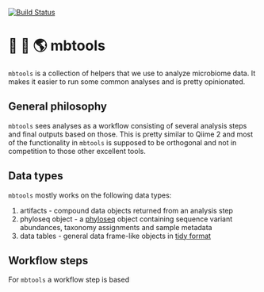 [![Build Status](https://travis-ci.org/Gibbons-Lab/mbtools.svg?branch=master)](https://travis-ci.org/Gibbons-Lab/mbtools)

# :poop: :leaves: :earth_americas: mbtools

`mbtools` is a collection of helpers that we use to analyze microbiome
data. It makes it easier to run some common analyses and is pretty opinionated.

## General philosophy

`mbtools` sees analyses as a workflow consisting of several analysis steps
and final outputs based on those. This is pretty similar to Qiime 2 and most
of the functionality in `mbtools` is supposed to be orthogonal and not in
competition to those other excellent tools.

## Data types

`mbtools` mostly works on the following data types:

1. artifacts - compound data objects returned from an analysis step
2. phyloseq object - a [phyloseq](https://joey711.github.io/phyloseq/) object containing sequence variant abundances,
   taxonomy assignments and sample metadata
3. data tables - general data frame-like objects in [tidy format](https://r4ds.had.co.nz/tidy-data.html)

## Workflow steps

For `mbtools` a workflow step is based
